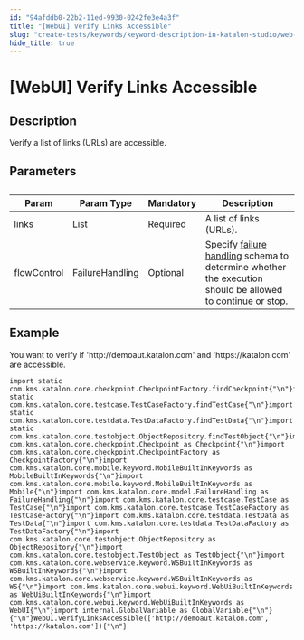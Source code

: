 ```yaml
---
id: "94afddb0-22b2-11ed-9930-0242fe3e4a3f"
title: "[WebUI] Verify Links Accessible"
slug: "create-tests/keywords/keyword-description-in-katalon-studio/web-ui-keywords/webui-verify-links-accessible"
hide_title: true
---
```


# <a id="id_0" class="anchor_top_offset"/><a id="ariaid-title1" class="anchor_top_offset"/>[WebUI] Verify Links Accessible


## <a id="id_0__id_1" class="anchor_top_offset"/>Description

              
<p xmlns="http://www.w3.org/1999/xhtml" className="p">Verify a list of links (URLs) are accessible.</p> 
      

## <a id="id_0__id_2" class="anchor_top_offset"/>Parameters

              
<table xmlns="http://www.w3.org/1999/xhtml" className="table anchor_top_offset" id="id_0__b1ee6386-6d44-45d0-a942-e8464a7a4e4e"><caption /><thead className="thead"><tr className><th className="entry anchor_top_offset" id="id_0__b1ee6386-6d44-45d0-a942-e8464a7a4e4e__entry__1">Param</th><th className="entry anchor_top_offset" id="id_0__b1ee6386-6d44-45d0-a942-e8464a7a4e4e__entry__2">Param Type</th><th className="entry anchor_top_offset" id="id_0__b1ee6386-6d44-45d0-a942-e8464a7a4e4e__entry__3">Mandatory</th><th className="entry anchor_top_offset" id="id_0__b1ee6386-6d44-45d0-a942-e8464a7a4e4e__entry__4">Description</th></tr></thead><tbody className="tbody"><tr className><td className="entry" headers="id_0__b1ee6386-6d44-45d0-a942-e8464a7a4e4e__entry__1 id_0__b1ee6386-6d44-45d0-a942-e8464a7a4e4e__entry__2 id_0__b1ee6386-6d44-45d0-a942-e8464a7a4e4e__entry__3 id_0__b1ee6386-6d44-45d0-a942-e8464a7a4e4e__entry__4 ">links</td><td className="entry" headers="id_0__b1ee6386-6d44-45d0-a942-e8464a7a4e4e__entry__1 id_0__b1ee6386-6d44-45d0-a942-e8464a7a4e4e__entry__2 id_0__b1ee6386-6d44-45d0-a942-e8464a7a4e4e__entry__3 id_0__b1ee6386-6d44-45d0-a942-e8464a7a4e4e__entry__4 ">List</td><td className="entry" headers="id_0__b1ee6386-6d44-45d0-a942-e8464a7a4e4e__entry__1 id_0__b1ee6386-6d44-45d0-a942-e8464a7a4e4e__entry__2 id_0__b1ee6386-6d44-45d0-a942-e8464a7a4e4e__entry__3 id_0__b1ee6386-6d44-45d0-a942-e8464a7a4e4e__entry__4 ">Required</td><td className="entry" headers="id_0__b1ee6386-6d44-45d0-a942-e8464a7a4e4e__entry__1 id_0__b1ee6386-6d44-45d0-a942-e8464a7a4e4e__entry__2 id_0__b1ee6386-6d44-45d0-a942-e8464a7a4e4e__entry__3 id_0__b1ee6386-6d44-45d0-a942-e8464a7a4e4e__entry__4 ">A list of links (URLs).</td></tr><tr className><td className="entry" headers="id_0__b1ee6386-6d44-45d0-a942-e8464a7a4e4e__entry__1 id_0__b1ee6386-6d44-45d0-a942-e8464a7a4e4e__entry__2 id_0__b1ee6386-6d44-45d0-a942-e8464a7a4e4e__entry__3 id_0__b1ee6386-6d44-45d0-a942-e8464a7a4e4e__entry__4 ">flowControl</td><td className="entry" headers="id_0__b1ee6386-6d44-45d0-a942-e8464a7a4e4e__entry__1 id_0__b1ee6386-6d44-45d0-a942-e8464a7a4e4e__entry__2 id_0__b1ee6386-6d44-45d0-a942-e8464a7a4e4e__entry__3 id_0__b1ee6386-6d44-45d0-a942-e8464a7a4e4e__entry__4 ">FailureHandling</td><td className="entry" headers="id_0__b1ee6386-6d44-45d0-a942-e8464a7a4e4e__entry__1 id_0__b1ee6386-6d44-45d0-a942-e8464a7a4e4e__entry__2 id_0__b1ee6386-6d44-45d0-a942-e8464a7a4e4e__entry__3 id_0__b1ee6386-6d44-45d0-a942-e8464a7a4e4e__entry__4 ">Optional</td><td className="entry" headers="id_0__b1ee6386-6d44-45d0-a942-e8464a7a4e4e__entry__1 id_0__b1ee6386-6d44-45d0-a942-e8464a7a4e4e__entry__2 id_0__b1ee6386-6d44-45d0-a942-e8464a7a4e4e__entry__3 id_0__b1ee6386-6d44-45d0-a942-e8464a7a4e4e__entry__4 ">Specify <a className="xref" href="/maintain/configure-failure-handling-settings-in-katalon-studio">failure handling</a> schema to         determine whether the execution should be allowed to continue or         stop.</td></tr></tbody></table> 
      

## <a id="id_0__id_3" class="anchor_top_offset"/>Example

              
<p xmlns="http://www.w3.org/1999/xhtml" className="p">You want to verify if 'http://demoaut.katalon.com'   and 'https://katalon.com' are   accessible.</p> 
              
<pre xmlns="http://www.w3.org/1999/xhtml" className="pre codeblock"><code>import static com.kms.katalon.core.checkpoint.CheckpointFactory.findCheckpoint{"\n"}import static com.kms.katalon.core.testcase.TestCaseFactory.findTestCase{"\n"}import static com.kms.katalon.core.testdata.TestDataFactory.findTestData{"\n"}import static com.kms.katalon.core.testobject.ObjectRepository.findTestObject{"\n"}import com.kms.katalon.core.checkpoint.Checkpoint as Checkpoint{"\n"}import com.kms.katalon.core.checkpoint.CheckpointFactory as CheckpointFactory{"\n"}import com.kms.katalon.core.mobile.keyword.MobileBuiltInKeywords as MobileBuiltInKeywords{"\n"}import com.kms.katalon.core.mobile.keyword.MobileBuiltInKeywords as Mobile{"\n"}import com.kms.katalon.core.model.FailureHandling as FailureHandling{"\n"}import com.kms.katalon.core.testcase.TestCase as TestCase{"\n"}import com.kms.katalon.core.testcase.TestCaseFactory as TestCaseFactory{"\n"}import com.kms.katalon.core.testdata.TestData as TestData{"\n"}import com.kms.katalon.core.testdata.TestDataFactory as TestDataFactory{"\n"}import com.kms.katalon.core.testobject.ObjectRepository as ObjectRepository{"\n"}import com.kms.katalon.core.testobject.TestObject as TestObject{"\n"}import com.kms.katalon.core.webservice.keyword.WSBuiltInKeywords as WSBuiltInKeywords{"\n"}import com.kms.katalon.core.webservice.keyword.WSBuiltInKeywords as WS{"\n"}import com.kms.katalon.core.webui.keyword.WebUiBuiltInKeywords as WebUiBuiltInKeywords{"\n"}import com.kms.katalon.core.webui.keyword.WebUiBuiltInKeywords as WebUI{"\n"}import internal.GlobalVariable as GlobalVariable{"\n"}{"\n"}WebUI.verifyLinksAccessible(['http://demoaut.katalon.com', 'https://katalon.com']){"\n"}</code></pre> 
            
